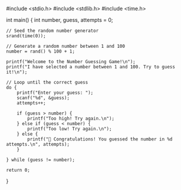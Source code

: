 #include <stdio.h>
#include <stdlib.h>
#include <time.h>

int main() {
    int number, guess, attempts = 0;

    // Seed the random number generator
    srand(time(0));

    // Generate a random number between 1 and 100
    number = rand() % 100 + 1;

    printf("Welcome to the Number Guessing Game!\n");
    printf("I have selected a number between 1 and 100. Try to guess it!\n");

    // Loop until the correct guess
    do {
        printf("Enter your guess: ");
        scanf("%d", &guess);
        attempts++;

        if (guess > number) {
            printf("Too high! Try again.\n");
        } else if (guess < number) {
            printf("Too low! Try again.\n");
        } else {
            printf("🎉 Congratulations! You guessed the number in %d attempts.\n", attempts);
        }

    } while (guess != number);

    return 0;
}

